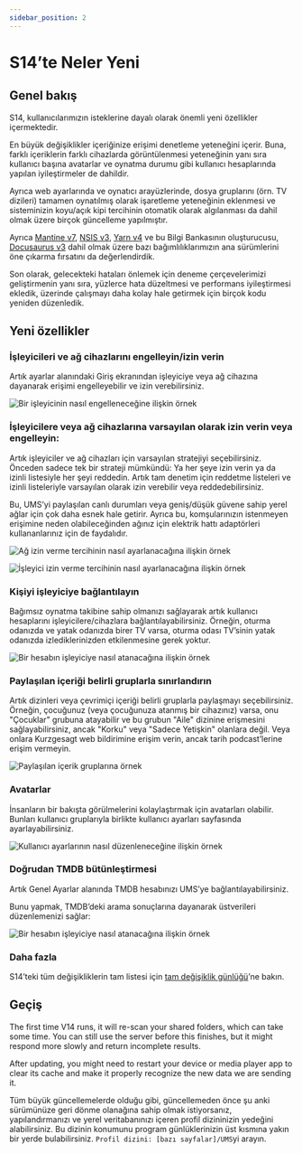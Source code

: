 ```yaml
---
sidebar_position: 2
---
```


# S14’te Neler Yeni

## Genel bakış

S14, kullanıcılarımızın isteklerine dayalı olarak önemli yeni özellikler içermektedir.

En büyük değişiklikler içeriğinize erişimi denetleme yeteneğini içerir. Buna, farklı içeriklerin farklı cihazlarda görüntülenmesi yeteneğinin yanı sıra kullanıcı başına avatarlar ve oynatma durumu gibi kullanıcı hesaplarında yapılan iyileştirmeler de dahildir.

Ayrıca web ayarlarında ve oynatıcı arayüzlerinde, dosya gruplarını (örn. TV dizileri) tamamen oynatılmış olarak işaretleme yeteneğinin eklenmesi ve sisteminizin koyu/açık kipi tercihinin otomatik olarak algılanması da dahil olmak üzere birçok güncelleme yapılmıştır.

Ayrıca [Mantine v7](https://mantine.dev/), [NSIS v3](https://nsis.sourceforge.io/Download), [Yarn v4](https://yarnpkg.com/) ve bu Bilgi Bankasının oluşturucusu, [Docusaurus v3](https://docusaurus.io/) dahil olmak üzere bazı bağımlılıklarımızın ana sürümlerini öne çıkarma fırsatını da değerlendirdik.

Son olarak, gelecekteki hataları önlemek için deneme çerçevelerimizi geliştirmenin yanı sıra, yüzlerce hata düzeltmesi ve performans iyileştirmesi ekledik, üzerinde çalışmayı daha kolay hale getirmek için birçok kodu yeniden düzenledik.

## Yeni özellikler

### İşleyicileri ve ağ cihazlarını engelleyin/izin verin

Artık ayarlar alanındaki Giriş ekranından işleyiciye veya ağ cihazına dayanarak erişimi engelleyebilir ve izin verebilirsiniz.

![Bir işleyicinin nasıl engelleneceğine ilişkin örnek](@site/docs/img/whats-new-in-v14-block-renderer.png)

### İşleyicilere veya ağ cihazlarına varsayılan olarak izin verin veya engelleyin:

Artık işleyiciler ve ağ cihazları için varsayılan stratejiyi seçebilirsiniz. Önceden sadece tek bir strateji mümkündü: Ya her şeye izin verin ya da izinli listesiyle her şeyi reddedin. Artık tam denetim için reddetme listeleri ve izinli listeleriyle varsayılan olarak izin verebilir veya reddedebilirsiniz.

Bu, UMS’yi paylaşılan canlı durumları veya geniş/düşük güvene sahip yerel ağlar için çok daha esnek hale getirir. Ayrıca bu, komşularınızın istenmeyen erişimine neden olabileceğinden ağınız için elektrik hattı adaptörleri kullananlarınız için de faydalıdır.

![Ağ izin verme tercihinin nasıl ayarlanacağına ilişkin örnek](@site/docs/img/whats-new-in-v14-network-allowblock-preference.png)

![İşleyici izin verme tercihinin nasıl ayarlanacağına ilişkin örnek](@site/docs/img/whats-new-in-v14-renderer-allow-preference.png)

### Kişiyi işleyiciye bağlantılayın

Bağımsız oynatma takibine sahip olmanızı sağlayarak artık kullanıcı hesaplarını işleyicilere/cihazlara bağlantılayabilirsiniz. Örneğin, oturma odanızda ve yatak odanızda birer TV varsa, oturma odası TV’sinin yatak odanızda izlediklerinizden etkilenmesine gerek yoktur.

![Bir hesabın işleyiciye nasıl atanacağına ilişkin örnek](@site/docs/img/whats-new-in-v14-assign-account-to-renderer.png)

### Paylaşılan içeriği belirli gruplarla sınırlandırın

Artık dizinleri veya çevrimiçi içeriği belirli gruplarla paylaşmayı seçebilirsiniz. Örneğin, çocuğunuz (veya çocuğunuza atanmış bir cihazınız) varsa, onu "Çocuklar" grubuna atayabilir ve bu grubun "Aile" dizinine erişmesini sağlayabilirsiniz, ancak "Korku" veya "Sadece Yetişkin" olanlara değil. Veya onlara Kurzgesagt web bildirimine erişim verin, ancak tarih podcast’lerine erişim vermeyin.

![Paylaşılan içerik gruplarına örnek](@site/docs/img/whats-new-in-v14-shared-content-group.png)

### Avatarlar

İnsanların bir bakışta görülmelerini kolaylaştırmak için avatarları olabilir. Bunları kullanıcı gruplarıyla birlikte kullanıcı ayarları sayfasında ayarlayabilirsiniz.

![Kullanıcı ayarlarının nasıl düzenleneceğine ilişkin örnek](@site/docs/img/whats-new-in-v14-user-avatar.png)

### Doğrudan TMDB bütünleştirmesi

Artık Genel Ayarlar alanında TMDB hesabınızı UMS’ye bağlantılayabilirsiniz.

Bunu yapmak, TMDB’deki arama sonuçlarına dayanarak üstverileri düzenlemenizi sağlar:

![Bir hesabın işleyiciye nasıl atanacağına ilişkin örnek](@site/docs/img/whats-new-in-v14-tmdb-edit-metadata.png)

### Daha fazla

S14’teki tüm değişikliklerin tam listesi için [tam değişiklik günlüğü](https://github.com/UniversalMediaServer/UniversalMediaServer/blob/main/CHANGELOG.md)’ne bakın.

## Geçiş

The first time V14 runs, it will re-scan your shared folders, which can take some time. You can still use the server before this finishes, but it might respond more slowly and return incomplete results.

After updating, you might need to restart your device or media player app to clear its cache and make it properly recognize the new data we are sending it.

Tüm büyük güncellemelerde olduğu gibi, güncellemeden önce şu anki sürümünüze geri dönme olanağına sahip olmak istiyorsanız, yapılandırmanızı ve yerel veritabanınızı içeren profil dizininizin yedeğini alabilirsiniz. Bu dizinin konumunu program günlüklerinizin üst kısmına yakın bir yerde bulabilirsiniz. `Profil dizini: [bazı sayfalar]/UMS`yi arayın.
